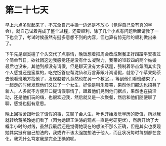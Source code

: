 # 第二十七天

早上六点多就起来了，不完全自己手操一边还是不放心（觉得自己没有真的学会），就自己试着完成了整个过程，还蛮顺利，除了几个小点有问题后面请教了一下也会了，考试时候虽然有挺多意想不到的内容，但也算有惊无险的顺利做出来了。

下午先是跟奚碰了个头交代了点事情，晚饭想着把周会改成聚餐正好蹭蹭平安夜过个简单节日，欸社团这边我感觉还是没有什么凝聚力，我带的19软四的两个姑娘最后也没来，其他到都没有请假，但是聊天没有太多话题，强制着带点氛围其实我个人感觉还是蛮累的，吃完饭答应帮沈仙和万言菲跟叶鸿请假，就带了个苹果奶茶去他看班地方找他了，发现赵若凡竟然也在另一个教室，，等到他们看班结束了，一起走的时候发现他们又拉了一个女生，好像是叫朱晨霄，果然他们那边也招募了新人，人多就不方便开口提请假事情了，跟着他们晃到他们据点，果然也在搞活动，还是他们玩的嗨，也很欢迎我，然后就又是一次聚餐，然后和他们随便聊了聊，感觉也挺有意思。

晚上回宿舍跟叶说了请假的事，又聊了会人生，叶也开始发觉学历的贬值，所以我就转给蒋美玲她们看了（因为她跟王洪涛的观点一直是考研更优），然后开始了大概半小时的对线，虽然我最后还是觉得她现在的想法不那么正确，但是其实也发现她其实挺有自己想法的，我或许不该太强加想法于他人，而且状况每时每刻都在变化，我凭什么笃定我是完全正确的呢。